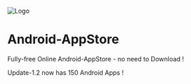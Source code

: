 ![Logo](/128x128.ico)
# Android-AppStore

Fully-free Online Android-AppStore - no need to Download !

Update-1.2 now has 150 Android Apps !
